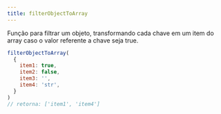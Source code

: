 ```yaml
---
title: filterObjectToArray  
---
```


Função para filtrar um objeto, transformando cada chave em um item do array caso o valor referente a chave seja true.

```js
filterObjectToArray(
  {
    item1: true,
    item2: false,
    item3: '',
    item4: 'str',
  }
) 
// retorna: ['item1', 'item4']
 ```